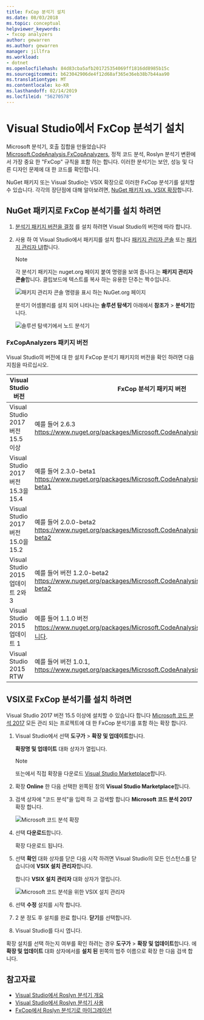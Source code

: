 ```yaml
---
title: FxCop 분석기 설치
ms.date: 08/03/2018
ms.topic: conceptual
helpviewer_keywords:
- fxcop analyzers
author: gewarren
ms.author: gewarren
manager: jillfra
ms.workload:
- dotnet
ms.openlocfilehash: 84d83cba5afb201725354069ff1816dd8985b15c
ms.sourcegitcommit: b623042906de4f12d68af365e36eb38b7b44aa90
ms.translationtype: MT
ms.contentlocale: ko-KR
ms.lasthandoff: 02/14/2019
ms.locfileid: "56270578"
---
```

# <a name="install-fxcop-analyzers-in-visual-studio"></a>Visual Studio에서 FxCop 분석기 설치

Microsoft 분석기, 호출 집합을 만들었습니다 [Microsoft.CodeAnalysis.FxCopAnalyzers](https://www.nuget.org/packages/Microsoft.CodeAnalysis.FxCopAnalyzers), 정적 코드 분석, Roslyn 분석기 변환에서 가장 중요 한 "FxCop" 규칙을 포함 하는 합니다. 이러한 분석기는 보안, 성능 및 다른 디자인 문제에 대 한 코드를 확인합니다.

NuGet 패키지 또는 Visual Studio는 VSIX 확장으로 이러한 FxCop 분석기를 설치할 수 있습니다. 각각의 장단점에 대해 알아보려면, [NuGet 패키지 vs. VSIX 확장](roslyn-analyzers-overview.md#nuget-package-versus-vsix-extension)합니다.

## <a name="to-install-fxcop-analyzers-as-a-nuget-package"></a>NuGet 패키지로 FxCop 분석기를 설치 하려면

1. [분석기 패키지 버전을 결정](#fxcopanalyzers-package-versions) 를 설치 하려면 Visual Studio의 버전에 따라 합니다.

2. 사용 하 여 Visual Studio에서 패키지를 설치 합니다 [패키지 관리자 콘솔](/nuget/quickstart/install-and-use-a-package-in-visual-studio#package-manager-console) 또는 [패키지 관리자 UI](/nuget/quickstart/install-and-use-a-package-in-visual-studio#package-manager-console)합니다.

   > [!NOTE]
   > 각 분석기 패키지는 nuget.org 페이지 붙여 명령을 보여 줍니다.는 **패키지 관리자 콘솔**합니다. 클립보드에 텍스트를 복사 하는 유용한 단추는 짝수입니다.
   >
   > ![패키지 관리자 콘솔 명령을 표시 하는 NuGet.org 페이지](media/nuget-package-manager-command.png)

   분석기 어셈블리를 설치 되어 나타나는 **솔루션 탐색기** 아래에서 **참조가** > **분석기**합니다.

   ![솔루션 탐색기에서 노드 분석기](media/solution-explorer-analyzers-node.png)

### <a name="fxcopanalyzers-package-versions"></a>FxCopAnalyzers 패키지 버전

Visual Studio의 버전에 대 한 설치 FxCop 분석기 패키지의 버전을 확인 하려면 다음 지침을 따르십시오.

| Visual Studio 버전 | FxCop 분석기 패키지 버전 |
| - | - |
| Visual Studio 2017 버전 15.5 이상 | 예를 들어 2.6.3 https://www.nuget.org/packages/Microsoft.CodeAnalysis.FxCopAnalyzers/2.6.3 |
| Visual Studio 2017 버전 15.3을 15.4 | 예를 들어 2.3.0-beta1 https://www.nuget.org/packages/Microsoft.CodeAnalysis.FxCopAnalyzers/2.3.0-beta1 |
| Visual Studio 2017 버전 15.0을 15.2 | 예를 들어 2.0.0-beta2 https://www.nuget.org/packages/Microsoft.CodeAnalysis.FxCopAnalyzers/2.0.0-beta2 |
| Visual Studio 2015 업데이트 2와 3 | 예를 들어 버전 1.2.0-beta2 https://www.nuget.org/packages/Microsoft.CodeAnalysis.FxCopAnalyzers/1.2.0-beta2 |
| Visual Studio 2015 업데이트 1 | 예를 들어 1.1.0 버전 https://www.nuget.org/packages/Microsoft.CodeAnalysis.FxCopAnalyzers/1.1합니다. |
| Visual Studio 2015 RTW | 예를 들어 버전 1.0.1, https://www.nuget.org/packages/Microsoft.CodeAnalysis.FxCopAnalyzers/1.0.1 |

## <a name="to-install-fxcop-analyzers-as-a-vsix"></a>VSIX로 FxCop 분석기를 설치 하려면

Visual Studio 2017 버전 15.5 이상에 설치할 수 있습니다 합니다 [Microsoft 코드 분석 2017](https://marketplace.visualstudio.com/items?itemName=VisualStudioPlatformTeam.MicrosoftCodeAnalysis2017) 모든 관리 되는 프로젝트에 대 한 FxCop 분석기를 포함 하는 확장 합니다.

1. Visual Studio에서 선택 **도구가** > **확장 및 업데이트**합니다.

   **확장명 및 업데이트** 대화 상자가 열립니다.

   > [!NOTE]
   > 또는에서 직접 확장을 다운로드 [Visual Studio Marketplace](https://marketplace.visualstudio.com/items?itemName=VisualStudioPlatformTeam.MicrosoftCodeAnalysis2017)합니다.

1. 확장 **Online** 한 다음 선택한 왼쪽된 창의 **Visual Studio Marketplace**합니다.

1. 검색 상자에 "코드 분석"을 입력 하 고 검색할 합니다 **Microsoft 코드 분석 2017** 확장 합니다.

   ![Microsoft 코드 분석 확장](media/extensions-and-updates-code-analysis.png)

1. 선택 **다운로드**합니다.

   확장 다운로드 됩니다.

1. 선택 **확인** 대화 상자를 닫은 다음 시작 하려면 Visual Studio의 모든 인스턴스를 닫습니다에 **VSIX 설치 관리자**합니다.

   합니다 **VSIX 설치 관리자** 대화 상자가 열립니다.

   ![Microsoft 코드 분석을 위한 VSIX 설치 관리자](media/vsix-installer-code-analysis.png)

1. 선택 **수정** 설치를 시작 합니다.

1. 2 분 정도 후 설치를 완료 합니다. **닫기**를 선택합니다.

1. Visual Studio를 다시 엽니다.

확장 설치를 선택 하는지 여부를 확인 하려는 경우 **도구가** > **확장 및 업데이트**합니다. 에 **확장 및 업데이트** 대화 상자에서를 **설치 된** 왼쪽의 범주 이름으로 확장 한 다음 검색 합니다.

## <a name="see-also"></a>참고자료

- [Visual Studio에서 Roslyn 분석기 개요](../code-quality/roslyn-analyzers-overview.md)
- [Visual Studio에서 Roslyn 분석기 사용](../code-quality/use-roslyn-analyzers.md)
- [FxCop에서 Roslyn 분석기로 마이그레이션](../code-quality/fxcop-analyzers.yml)